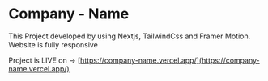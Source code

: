 # Company - Name

This Project developed by using Nextjs, TailwindCss and Framer Motion. Website is fully responsive

Project is LIVE on -> [https://company-name.vercel.app/](https://company-name.vercel.app/)
